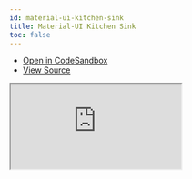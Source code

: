 ```yaml
---
id: material-ui-kitchen-sink
title: Material-UI Kitchen Sink
toc: false
---
```


- [Open in CodeSandbox](https://codesandbox.io/s/github/tannerlinsley/react-table/tree/v7/examples/material-UI-kitchen-sink)
- [View Source](https://github.com/tannerlinsley/react-table/tree/v7/examples/material-UI-kitchen-sink)

<iframe
  src="https://codesandbox.io/embed/github/tannerlinsley/react-table/tree/v7/examples/material-UI-kitchen-sink?autoresize=1&fontsize=14&theme=dark"
  title="tannerlinsley/react-table: material-ui-kitchen-sink"
  sandbox="allow-forms allow-modals allow-popups allow-presentation allow-same-origin allow-scripts"
  style={{
    width: '100%',
    height: '80vh',
    border: '0',
    borderRadius: 8,
    overflow: 'hidden',
    position: 'static',
    zIndex: 0,
  }}
></iframe>
